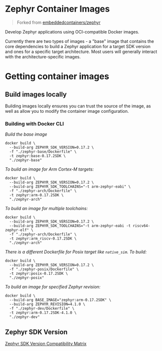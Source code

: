 # Zephyr Container Images

> Forked from [embeddedcontainers/zephyr](https://github.com/embeddedcontainers/zephyr)

Develop Zephyr applications using OCI-compatible Docker images.

Currently there are two types of images - a "base" image that contains the core dependencies to build a Zephyr application for a target SDK version and ones for a specific target architecture. Most users will generally interact with the architecture-specific images.

# Getting container images

## Build images locally

Building images locally ensures you can trust the source of the image, as well as allow you to modify the container image configuration.

### Building with Docker CLI

_Build the base image_

```
docker build \
  --build-arg ZEPHYR_SDK_VERSION=0.17.2 \
  -f "./zephyr-base/Dockerfile" \
  -t zephyr:base-0.17.2SDK \
  "./zephyr-base"
```

_To build an image for Arm Cortex-M targets:_


```
docker build \
  --build-arg ZEPHYR_SDK_VERSION=0.17.2 \
  --build-arg ZEPHYR_SDK_TOOLCHAINS="-t arm-zephyr-eabi" \
  -f "./zephyr-arch/Dockerfile" \
  -t zephyr:arm-0.17.2SDK \
  "./zephyr-arch"
```

_To build an image for multiple toolchains:_

```
docker build \
  --build-arg ZEPHYR_SDK_VERSION=0.17.2 \
  --build-arg ZEPHYR_SDK_TOOLCHAINS="-t arm-zephyr-eabi -t riscv64-zephyr-elf" \
  -f "./zephyr-arch/Dockerfile" \
  -t zephyr:arm_riscv-0.17.2SDK \
  "./zephyr-arch"
```

_There is a different Dockerfile for Posix target like `native_sim`. To build:_

```
docker build \
  --build-arg ZEPHYR_SDK_VERSION=0.17.2 \
  -f "./zephyr-posix/Dockerfile" \
  -t zephyr:posix-0.17.2SDK \
  "./zephyr-posix"
```

_To build an image for specified Zephyr revision:_

```
docker build \
  --build-arg BASE_IMAGE="zephyr:arm-0.17.2SDK" \
  --build-arg ZEPHYR_REVISION=4.1.0 \
  -f "./zephyr-dev/Dockerfile" \
  -t zephyr:arm-0.17.2SDK-4.1.0 \
  "./zephyr-dev"
```

## Zephyr SDK Version

[Zephyr SDK Version Compatibility Matrix](https://github.com/zephyrproject-rtos/sdk-ng/wiki/Zephyr-SDK-Version-Compatibility-Matrix)
